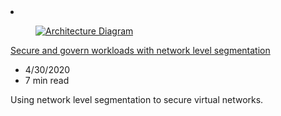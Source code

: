 <!-- This file is automatically generated by build/architectures/build_index.py. Any updates will be lost. -->

<!-- markdownlint-disable MD033 -->

<li class="grid-item item-column" data-categories="Hybrid Networking ">
<article class="card">
    <div class="card-header has-margin-bottom-none" aria-hidden="true">
        <figure class="image diagram has-height-175 has-overflow-hidden level">
            <a href="/azure/architecture/reference-architectures/hybrid-networking/network-level-segmentation"><img src="/azure/architecture/browse/thumbs/network-level-segmentation.png" class="diagram" alt="Architecture Diagram" data-linktype="relative-path"></a>
        </figure>
    </div>
    <div class="card-content">
        <a class="card-content-title has-margin-top-none" href="/azure/architecture/reference-architectures/hybrid-networking/network-level-segmentation">
            <p>Secure and govern workloads with network level segmentation</p>
        </a>
        <ul class="card-content-metadata">
            <li>4/30/2020</li>
            <li>7 min read</li>
        </ul>
        <p class="card-content-description">Using network level segmentation to secure virtual networks.</p>
        <div class="bottom-to-top-fade is-hidden-mobile"></div>
    </div>
</article>
</li>

